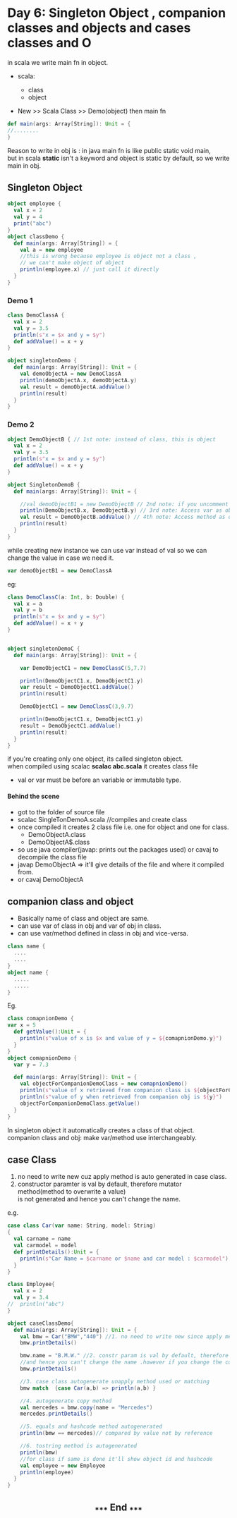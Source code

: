 # Day 6: Singleton Object , companion classes and objects and cases classes and O

in scala we write main fn in object.  

* scala:
  * class
  * object

* New >> Scala Class >> Demo(object) then main fn

```scala
def main(args: Array[String]): Unit = {
//........
}
```

Reason to write in obj is : in java main fn is like public static void main,  
but in scala **static** isn't a keyword and object is static by default, so we write main in obj.

## Singleton Object

```scala
object employee {
  val x = 2
  val y = 4
  print("abc")  
}
object classDemo {
  def main(args: Array[String]) = {
    val a = new employee
    //this is wrong because employee is object not a class ,
    // we can't make object of object
    println(employee.x) // just call it directly
  }
}
```

### Demo 1

```scala
class DemoClassA {
  val x = 2
  val y = 3.5
  println(s"x = $x and y = $y")
  def addValue() = x + y
}

object singletonDemo {
  def main(args: Array[String]): Unit = {
    val demoObjectA = new DemoClassA
    println(demoObjectA.x, demoObjectA.y)
    val result = demoObjectA.addValue()
    println(result)
  }
}
```

### Demo 2

```scala
object DemoObjectB { // 1st note: instead of class, this is object
  val x = 2
  val y = 3.5
  println(s"x = $x and y = $y")
  def addValue() = x + y
}

object SingletonDemoB {
  def main(args: Array[String]): Unit = {

    //val demoObjectB1 = new DemoObjectB // 2nd note: if you uncomment it, it will give error as can not create obj of any obj.
    println(DemoObjectB.x, DemoObjectB.y) // 3rd note: Access var as obj_name.var_name
    val result = DemoObjectB.addValue() // 4th note: Access method as object_name.method()
    println(result)
  }
}
```

while creating new instance we can use var instead of val so we can change the value in case we need it.

```scala
var demoObjectB1 = new DemoClassA
```

eg:

```scala
class DemoClassC(a: Int, b: Double) {
  val x = a
  val y = b
  println(s"x = $x and y = $y")
  def addValue() = x + y
}


object singletonDemoC {
  def main(args: Array[String]): Unit = {

    var DemoObjectC1 = new DemoClassC(5,7.7)

    println(DemoObjectC1.x, DemoObjectC1.y)
    var result = DemoObjectC1.addValue()
    println(result)

    DemoObjectC1 = new DemoClassC(3,9.7)

    println(DemoObjectC1.x, DemoObjectC1.y)
    result = DemoObjectC1.addValue()
    println(result)
  }
}
```

if you're creating only one object, its called singleton object.  
when compiled using scalac **scalac abc.scala** it creates class file

* val or var must be before an variable or immutable type.

#### Behind the scene

* got to the folder of source file
* scalac SingleTonDemoA.scala //compiles and create class
* once compiled it creates 2 class file i.e. one for object and one for class.
  * DemoObjectA.class
  * DemoObjectA$.class
* so use java compiler(javap: prints out the packages used) or cavaj to decompile the class file
* javap DemoObjectA => it'll give details of the file and where it compiled from.
* or cavaj DemoObjectA

## companion class and object

* Basically name of class and object are same.
* can use var of class in obj and var of obj in class.
* can use var/method defined in class in obj and vice-versa.

```scala
class name {
  ....
  ....
}
object name {
  .....
  .....
}
```

Eg.

```scala
class comapnionDemo {
var x = 5
  def getValue():Unit = {
    println(s"value of x is $x and value of y = ${comapnionDemo.y}")
  }
}
object comapnionDemo {
  var y = 7.3

  def main(args: Array[String]): Unit = {
    val objectForCompanionDemoClass = new comapnionDemo()
    println(s"value of x retrieved from companion class is ${objectForCompanionDemoClass.x}")
    println(s"value of y when retrieved from companion obj is ${y}")
    objectForCompanionDemoClass.getValue()
  }
}
```

In singleton object it automatically creates a class of that object.  
companion class and obj: make var/method use interchangeably.

## case Class

1. no need to write new cuz apply method is auto generated in case class.
2. constructor paramter is val by default, therefore mutator method(method to overwrite a value)  
is not generated and hence you can't change the name.

e.g.

```scala
case class Car(var name: String, model: String)
{
  val carname = name
  val carmodel = model
  def printDetails():Unit = {
    println(s"Car Name = $carname or $name and car model : $carmodel")
  }
}

class Employee{
  val x = 2
  val y = 3.4
//  println("abc")
}

object caseClassDemo{
  def main(args: Array[String]): Unit = {
    val bmw = Car("BMW","440") //1. no need to write new since apply method is auto generated in case class
    bmw.printDetails()

    bmw.name = "B.M.W." //2. constr param is val by default, therefore mutator method (to overwrite a value) not generated
    //and hence you can't change the name .however if you change the constructor params to var , mutator method will be autogenerated adn you will be able to modify value in var
    bmw.printDetails()

    //3. case class autogenerate unapply method used or matching
    bmw match  {case Car(a,b) => println(a,b) }

    //4. autogenerate copy method
    val mercedes = bmw.copy(name = "Mercedes")
    mercedes.printDetails()

    //5. equals and hashcode method autogenerated
    println(bmw == mercedes)// compared by value not by reference

    //6. tostring method is autogenerated
    println(bmw)
    //for class if same is done it'll show object id and hashcode
    val employee = new Employee
    println(employee)
  }
}

```

<h2 align="center"><sub>***</sub> End <sub>***</sub></h2>
